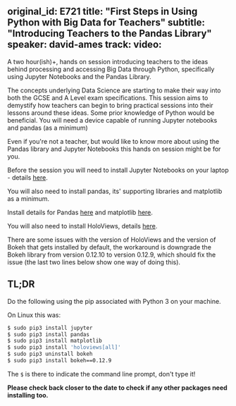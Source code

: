 original_id: E721
title: "First Steps in Using Python with Big Data for Teachers"
subtitle: "Introducing Teachers to the Pandas Library"
speaker: david-ames
track: 
video:
---
A two hour(ish)+, hands on session introducing teachers to the ideas behind processing and accessing Big Data through
Python, specifically using Jupyter Notebooks and the Pandas Library.


The concepts underlying Data Science are starting to make their way into both the GCSE and A Level exam
specifications. This session aims to demystify how teachers can begin to bring practical sessions into their lessons
around these ideas. Some prior knowledge of Python would be beneficial. You will need a device capable of running
Jupyter notebooks and pandas (as a minimum)

Even if you're not a teacher, but would like to know more about using the Pandas library and Jupyter Notebooks this
hands on session might be for you.

Before the session you will need to install Jupyter Notebooks on your laptop - details
[here](https://jupyter.readthedocs.io/en/latest/install.html).

You will also need to install pandas, its' supporting libraries and matplotlib as a minimum.

Install details for Pandas [here](https://pandas.pydata.org/pandas-docs/stable/install.html) and matplotlib
[here](https://matplotlib.org/users/installing.html).

You will also need to install HoloViews, details [here](http://holoviews.org/user_guide/Installing_and_Configuring.html).

There are some issues with the version of HoloViews and the version of Bokeh that gets installed by default, the
workaround is downgrade the Bokeh library from version 0.12.10 to version 0.12.9, which should fix the issue (the last
two lines below show one way of doing this).

## TL;DR
Do the following using the pip associated with Python 3 on your machine.

On Linux this was: 

```bash
$ sudo pip3 install jupyter
$ sudo pip3 install pandas
$ sudo pip3 install matplotlib
$ sudo pip3 install 'holoviews[all]'
$ sudo pip3 uninstall bokeh
$ sudo pip3 install bokeh==0.12.9
```
The `$` is there to indicate the command line prompt, don't type it!

**Please check back closer to the date to check if any other packages need installing too.**


